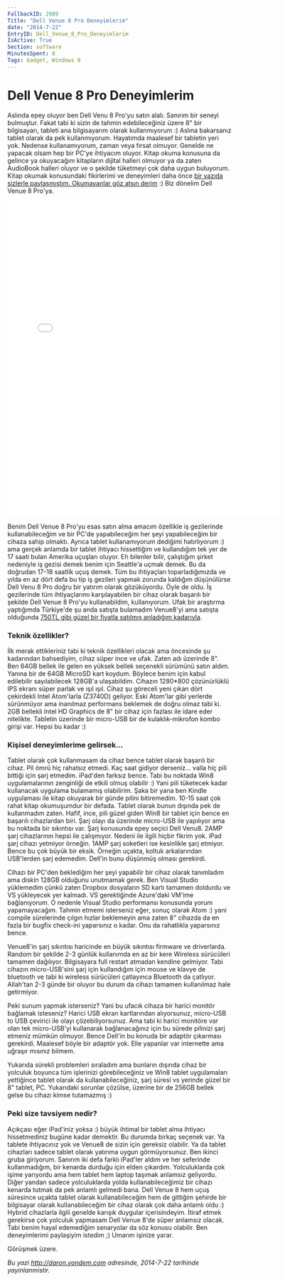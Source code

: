 ```yaml
---
FallbackID: 2909
Title: "Dell Venue 8 Pro Deneyimlerim"
date: "2014-7-22"
EntryID: Dell_Venue_8_Pro_Deneyimlerim
IsActive: True
Section: software
MinutesSpent: 0
Tags: Gadget, Windows 8
---
```

# Dell Venue 8 Pro Deneyimlerim
Aslında epey oluyor ben Dell Venu 8 Pro'yu satın alalı. Sanırım bir
seneyi bulmuştur. Fakat tabi ki sizin de tahmin edebileceğiniz üzere 8"
bir bilgisayarı, tableti ana bilgisayarım olarak kullanmıyorum :) Aslına
bakarsanız tablet olarak da pek kullanmıyorum. Hayatımda maalesef bir
tabletin yeri yok. Nedense kullanamıyorum, zaman veya fırsat olmuyor.
Genelde ne yapacak olsam hep bir PC'ye ihtiyacım oluyor. Kitap okuma
konusuna da gelince ya okuyacağım kitapların dijital halleri olmuyor ya
da zaten AudioBook halleri oluyor ve o şekilde tüketmeyi çok daha uygun
buluyorum. Kitap okumak konusundaki fikirlerimi ve deneyimleri daha önce
[bir yazıda sizlerle paylaşmıştım. Okumayanlar göz atsın
derim](http://daron.yondem.com/tr/post/Kitap_okumak_artik_cok_kolay) :)
Biz dönelim Dell Venue 8 Pro'ya.

<iframe src="//instagram.com/p/i6Sk_FkAOj/embed/" width="612" height="710" frameborder="0" scrolling="no" allowtransparency="true"></iframe>

Benim Dell Venue 8 Pro'yu esas satın alma amacım özellikle iş
gezilerinde kullanabileceğim ve bir PC'de yapabileceğim her şeyi
yapabileceğim bir cihaza sahip olmaktı. Ayrıca tablet kullanamıyorum
dediğimi hatırlıyorum :) ama gerçek anlamda bir tablet ihtiyacı
hissettiğim ve kullandığım tek yer de 17 saati bulan Amerika uçuşları
oluyor. Eh bilenler bilir, çalıştığım şirket nedeniyle iş gezisi demek
benim için Seattle'a uçmak demek. Bu da doğrudan 17-18 saatlik uçuş
demek. Tüm bu ihtiyaçları toparladığımızda ve yılda en az dört defa bu
tip iş gezileri yapmak zorunda kaldığım düşünülürse Dell Venu 8 Pro
doğru bir yatırım olarak gözüküyordu. Öyle de oldu. İş gezilerinde tüm
ihtiyaçlarımı karşılayabilen bir cihaz olarak başarılı bir şekilde Dell
Venue 8 Pro'yu kullanabildim, kullanıyorum. Ufak bir araştırma
yaptığımda Türkiye'de şu anda satışta bulamadım Venue8'yi ama satışta
olduğunda [750TL gibi güzel bir fiyatla satılmış anladığım
kadarıyla](http://www.pcdepo.com/dell-venue-8-pro-tablet-pc).

### Teknik özellikler?

İlk merak ettikleriniz tabi ki teknik özellikleri olacak ama öncesinde
şu kadarından bahsediyim, cihaz süper ince ve ufak. Zaten adı üzerinde
8". Ben 64GB bellek ile gelen en yüksek bellek seçenekli sürümünü satın
aldım. Yanına bir de 64GB MicroSD kart koydum. Böylece benim için kabul
edilebilir sayılabilecek 128GB'a ulaşabildim. Cihazın 1280\*800
çözünürlüklü IPS ekranı süper parlak ve ışıl ışıl. Cihaz şu göreceli
yeni çıkan dört çekirdekli Intel Atom'larla (Z3740D) geliyor. Eski
Atom'lar gibi yerlerde sürünmüyor ama inanılmaz performans beklemek de
doğru olmaz tabi ki. 2GB bellekli Intel HD Graphics de 8" bir cihaz için
fazlası ile idare eder nitelikte. Tabletin üzerinde bir micro-USB bir de
kulaklık-mikrofon kombo girişi var. Hepsi bu kadar :)

### Kişisel deneyimlerime gelirsek...

Tablet olarak çok kullanmasam da cihaz bence tablet olarak başarılı bir
cihaz. Pil ömrü hiç rahatsız etmedi. Kaç saat gidiyor derseniz... valla
hiç pili bittiği için şarj etmedim. iPad'den farksız bence. Tabi bu
noktada Win8 uygulamalarının zenginliği de etkili olmuş olabilir :) Yani
pili tüketecek kadar kullanacak uygulama bulamamış olabilirim. Şaka bir
yana ben Kindle uygulaması ile kitap okuyarak bir günde pilini
bitiremedim. 10-15 saat çok rahat kitap okumuşumdur bir defada. Tablet
olarak bunun dışında pek de kullanmadım zaten. Hafif, ince, pili güzel
giden Win8 bir tablet için bence en başarılı cihazlardan biri. Şarj
olayı da üzerinde micro-USB ile yapılıyor ama bu noktada bir sıkıntısı
var. Şarj konusunda epey seçici Dell Venu8. 2AMP şarj cihazlarının hepsi
ile çalışmıyor. Nedeni ile ilgili hiçbir fikrim yok. iPad şarj cihazı
yetmiyor örneğin. 1AMP şarj soketleri ise kesinlikle şarj etmiyor. Bence
bu çok büyük bir eksik. Örneğin uçakta, koltuk arkalarından USB'lerden
şarj edemedim. Dell'in bunu düşünmüş olması gerekirdi.

Cihazı bir PC'den beklediğim her şeyi yapabilir bir cihaz olarak
tanımladım ama diskin 128GB olduğunu unutmamak gerek. Ben Visual Studio
yüklemedim çünkü zaten Dropbox dosyaların SD kartı tamamen doldurdu ve
VS yükleyecek yer kalmadı. VS gerektiğinde Azure'daki VM'ime
bağlanıyorum. O nedenle Visual Studio performansı konusunda yorum
yapamayacağım. Tahmin etmemi isterseniz eğer, sonuç olarak Atom :) yani
compile sürelerinde çılgın hızlar beklemeyin ama zaten 8" cihazda da en
fazla bir bugfix check-ini yaparsınız o kadar. Onu da rahatlıkla
yaparsınız bence.

Venue8'in şarj sıkıntısı haricinde en büyük sıkıntısı firmware ve
driverlarda. Random bir şekilde 2-3 günlük kullanımda en az bir kere
Wireless sürücüleri tamamen dağılıyor. Bilgisayara full restart atmadan
kendine gelmiyor. Tabi cihazın micro-USB'sini şarj için kullandığım için
mouse ve klavye de bluetooth ve tabi ki wireless sürücüleri çatlayınca
Bluetooth da çatlıyor. Allah'tan 2-3 günde bir oluyor bu durum da cihazı
tamamen kullanılmaz hale getirmiyor.

Peki sunum yapmak isterseniz? Yani bu ufacık cihaza bir harici monitör
bağlamak isteseniz? Harici USB ekran kartlarından alıyorsunuz, micro-USB
to USB çevirici ile olayı çözebiliyorsunuz. Ama tabi ki harici monitöre
var olan tek micro-USB'yi kullanarak bağlanacağınız için bu sürede
pilinizi şarj etmeniz mümkün olmuyor. Bence Dell'in bu konuda bir
adaptör çıkarması gerekirdi. Maalesef böyle bir adaptör yok. Elle
yapanlar var internette ama uğraşır mısınız bilmem.

Yukarıda sürekli problemleri sıraladım ama bunların dışında cihaz bir
yolculuk boyunca tüm işlerinizi görebileceğiniz ve Win8 tablet
uygulamaları yettiğince tablet olarak da kullanabileceğiniz, şarj süresi
vs yerinde güzel bir 8" tablet, PC. Yukarıdaki sorunlar çözülse, üzerine
bir de 256GB bellek gelse bu cihazı kimse tutamazmış :)

### Peki size tavsiyem nedir?

Açıkçası eğer iPad'iniz yoksa :) büyük ihtimal bir tablet alma ihtiyacı
hissetmediniz bugüne kadar demektir. Bu durumda birkaç seçenek var. Ya
tablete ihtiyacınız yok ve Venue8 de sizin için gereksiz olabilir. Ya da
tablet cihazları sadece tablet olarak yatırıma uygun görmüyorsunuz. Ben
ikinci gruba giriyorum. Sanırım iki defa farklı iPad'ler aldım ve her
seferinde kullanmadığım, bir kenarda durduğu için elden çıkardım.
Yolculuklarda çok işime yarıyordu ama hem tablet hem laptop taşımak
anlamsız geliyordu. Diğer yandan sadece yolculuklarda yolda
kullanabileceğimiz bir cihazı kenarda tutmak da pek anlamlı gelmedi
bana. Dell Venue 8 hem uçuş süresince uçakta tablet olarak
kullanabileceğim hem de gittiğim şehirde bir bilgisayar olarak
kullanabileceğim bir cihaz olarak çok daha anlamlı oldu :) Hybrid
cihazlarla ilgili genelde karışık duygular içerisindeyim. İtiraf etmek
gerekirse çok yolculuk yapmasam Dell Venue 8'de süper anlamsız olacak.
Tabi benim hayal edemediğim senaryolar da söz konusu olabilir. Ben
deneyimlerimi paylaşiyim istedim ;) Umarım işinize yarar.

Görüşmek üzere.



*Bu yazi http://daron.yondem.com adresinde, 2014-7-22 tarihinde yayinlanmistir.*
